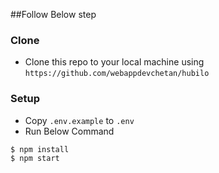 ##Follow Below step
### Clone

- Clone this repo to your local machine using `https://github.com/webappdevchetan/hubilo`

### Setup

- Copy ```.env.example``` to ```.env```
- Run Below Command
```shell
$ npm install
$ npm start
``` 
